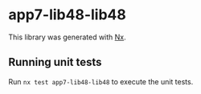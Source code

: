 # app7-lib48-lib48

This library was generated with [Nx](https://nx.dev).

## Running unit tests

Run `nx test app7-lib48-lib48` to execute the unit tests.

